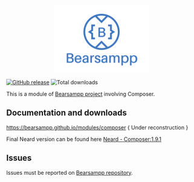 
<p align="center" width="100%">
    <img width="auto" src="/img/Bearsampp-logo.png">
</p>

[![GitHub release](https://img.shields.io/github/release/bearsampp/module-composer.svg?style=flat-square)](https://github.com/bearsampp/module-composer/releases/latest)
![Total downloads](https://img.shields.io/github/downloads/bearsampp/module-composer/total.svg?style=flat-square)

This is a module of [Bearsampp project](https://github.com/bearsampp/bearsampp) involving Composer.

## Documentation and downloads

https://bearsampp.github.io/modules/composer { Under reconstruction }

Final Neard version can be found here [Neard - Composer:1.9.1](https://github.com/Bearsampp/module-composer/releases/download/composer-2020/bearsampp-composer-1.9.1-2020.7z)

## Issues

Issues must be reported on [Bearsampp repository](https://github.com/bearsampp/bearsampp/issues).
